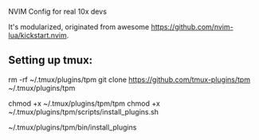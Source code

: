 NVIM Config for real 10x devs

It's modularized, originated from awesome https://github.com/nvim-lua/kickstart.nvim.

## Setting up tmux:

rm -rf ~/.tmux/plugins/tpm
git clone https://github.com/tmux-plugins/tpm ~/.tmux/plugins/tpm

chmod +x ~/.tmux/plugins/tpm/tpm
chmod +x ~/.tmux/plugins/tpm/scripts/install_plugins.sh

~/.tmux/plugins/tpm/bin/install_plugins


